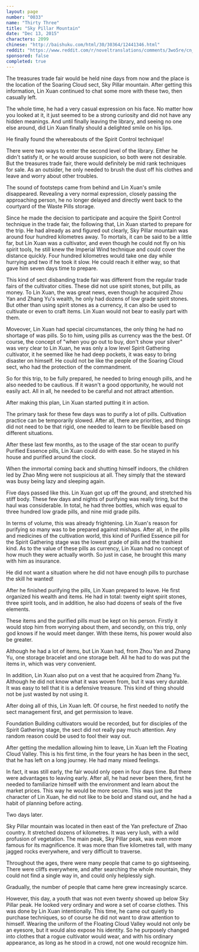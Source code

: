 ```yaml
---
layout: page
number: "0033"
name: "Thirty Three"
title: "Sky Pillar Mountain"
date: "Dec 13, 2015"
characters: 2099
chinese: "http://baishuku.com/html/30/30364/12441346.html"
reddit: "https://www.reddit.com/r/noveltranslations/comments/3wo5re/cn_tempered_immortal_chapter_0033/"
sponsored: false
completed: true
---
```


The treasures trade fair would be held nine days from now and the place is the location of the Soaring Cloud sect, Sky Pillar mountain. After getting this information, Lin Xuan continued to chat some more with these two, then casually left.

The whole time, he had a very casual expression on his face. No matter how you looked at it, it just seemed to be a strong curiosity and did not have any hidden meanings. And until finally leaving the library, and seeing no one else around, did Lin Xuan finally should a delighted smile on his lips.

He finally found the whereabouts of the Spirit Control technique!

There were two ways to enter the second level of the library. Either he didn't satisfy it, or he would arouse suspicion, so both were not desirable. But the treasures trade fair, there would definitely be mid rank techniques for sale. As an outsider, he only needed to brush the dust off his clothes and leave and worry about other troubles.

The sound of footsteps came from behind and Lin Xuan's smile disappeared. Revealing a very normal expression, closely passing the approaching person, he no longer delayed and directly went back to the courtyard of the Waste Pills storage.

Since he made the decision to participate and acquire the Spirit Control technique in the trade fair, the following that, Lin Xuan started to prepare for the trip. He had already as and figured out clearly, Sky Pillar mountain was around four hundred kilometres away. To mortals, it can be said to be a little far, but Lin Xuan was a cultivator, and even though he could not fly on his spirit tools, he still knew the Imperial Wind technique and could cover the distance quickly. Four hundred kilometres would take one day while hurrying and two if he took it slow. He could reach it either way, so that gave him seven days time to prepare.

This kind of sect disbanding trade fair was different from the regular trade fairs of the cultivator cities. These did not use spirit stones, but pills, as money. To Lin Xuan, the was great news, even though he acquired Zhou Yan and Zhang Yu's wealth, he only had dozens of low grade spirit stones. But other than using spirit stones as a currency, it can also be used to cultivate or even to craft items. Lin Xuan would not bear to easily part with them.

Moveover, Lin Xuan had special circumstances, the only thing he had no shortage of was pills. So to him, using pills as currency was the the best. Of course, the concept of "when you go out to buy, don't show your silver" was very clear to Lin Xuan, he was only a low level Spirit Gathering cultivator, it he seemed like he had deep pockets, it was easy to bring disaster on himself. He could not be like the people of the Soaring Cloud sect, who had the protection of the commandment.

So for this trip, to be fully prepared, he needed to bring enough pills, and he also needed to be cautious. If it wasn't a good opportunity, he would not easily act. All in all, he needed to be careful and not attract attention.

After making this plan, Lin Xuan started putting it in action.

The primary task for these few days was to purify a lot of pills. Cultivation practice can be temporarily slowed. After all, there are priorities, and things did not need to be that rigid, one needed to learn to be flexible based on different situations.

After these last few months, as to the usage of the star ocean to purify Purified Essence pills, Lin Xuan could do with ease. So he stayed in his house and purified around the clock.

When the immortal coming back and shutting himself indoors, the children led by Zhao Ming were not suspicious at all. They simply that the steward was busy being lazy and sleeping again.

Five days passed like this. Lin Xuan got up off the ground, and stretched his stiff body. These few days and nights of purifying was really tiring, but the haul was considerable. In total, he had three bottles, which was equal to three hundred low grade pills, and nine mid grade pills.

In terms of volume, this was already frightening. Lin Xuan's reason for purifying so many was to be prepared against mishaps. After all, in the pills and medicines of the cultivation world, this kind of Purified Essence pill for the Spirit Gathering stage was the lowest grade of pills and the trashiest kind. As to the value of these pills as currency, Lin Xuan had no concept of how much they were actually worth. So just in case, he brought this many with him as insurance.

He did not want a situation where he did not have enough pills to purchase the skill he wanted!

After he finished purifying the pills, Lin Xuan prepared to leave. He first organized his wealth and items. He had in total: twenty eight spirit stones, three spirit tools, and in addition, he also had dozens of seals of the five elements.

These items and the purified pills must be kept on his person. Firstly it would stop him from worrying about them, and secondly, on this trip, only god knows if he would meet danger. With these items, his power would also be greater.

Although he had a lot of items, but Lin Xuan had, from Zhou Yan and Zhang Yu, one storage bracelet and one storage belt. All he had to do was put the items in, which was very convenient.

In addition, Lin Xuan also put on a vest that he acquired from Zhang Yu. Although he did not know what it was woven from, but it was very durable. It was easy to tell that it is a defensive treasure. This kind of thing should not be just wasted by not using it.

After doing all of this, Lin Xuan left. Of course, he first needed to notify the sect management first, and get permission to leave.

Foundation Building cultivators would be recorded, but for disciples of the Spirit Gathering stage, the sect did not really pay much attention. Any random reason could be used to fool their way out.

After getting the medallion allowing him to leave, Lin Xuan left the Floating Cloud Valley. This is his first time, in the four years he has been in the sect, that he has left on a long journey. He had many mixed feelings.

In fact, it was still early, the fair would only open in four days time. But there were advantages to leaving early. After all, he had never been there, first he needed to familiarize himself with the environment and learn about the market prices. This way he would be more secure. This was just the character of Lin Xuan, he did not like to be bold and stand out, and he had a habit of planning before acting.

Two days later.

Sky Pillar mountain was located in then east of the Yan prefecture of Zhao country. It stretched dozens of kilometres. It was very lush, with a wild profusion of vegetation. The main peak, Sky Pillar peak, was even more famous for its magnificence. It was more than five kilometres tall, with many jagged rocks everywhere, and very difficult to traverse.

Throughout the ages, there were many people that came to go sightseeing. There were cliffs everywhere, and after searching the whole mountain, they could not find a single way in, and could only helplessly sigh.

Gradually, the number of people that came here grew increasingly scarce.

However, this day, a youth that was not even twenty showed up below Sky Pillar peak. He looked very ordinary and wore a set of coarse clothes. This was done by Lin Xuan intentionally. This time, he came out quietly to purchase techniques, so of course he did not want to draw attention to himself. Wearing the uniform of the Floating Cloud Valley would not only be an eyesore, but it would also expose his identity. So he purposely changed into clothes that a rogue cultivator would wear, and with his ordinary appearance, as long as he stood in a crowd, not one would recognize him.

